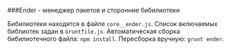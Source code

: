 ###Ender - менеджер пакетов и сторонние бибилиотеки

Бибилиотеки находятся в файле `core__ender.js`. Список включаемых библиотек задан в `Gruntfile.js`.
Автоматическая сборка бибилиотечного файла: `npm install`. Пересборка вручную: `grunt ender`. 
